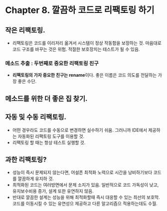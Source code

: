# Chapter 8. 깔끔하 코드로 리팩토링 하기

## 작은 리팩토링.
- 리팩토링은 코드를 이리저리 옮겨서 시스템이 정상 작동함을 보장하는 것. 마음대로 코드 구조를 바꾸는 것은 위험. 적절한 보호장치는 테스트가 될 수 있음.

### 메소드 추출 : 두번째로 중요한 리팩토링 친구
- **리팩토링의 가자 중요한 친구는 rename**이다. 좋은 이름은 코드 의도를 전달하는 가장 좋은 수단.


## 메소드를 위한 더 좋은 집 찾기.
## 자동 및 수동 리팩토링. 
- 어떤 경우라도 코드를 수동으로 변경하면 실수하기 쉬움. 그러니까 IDE에서 제공하는 자동화된 리팩토링 도구를 이용할 것. 
- 리팩토링 할 때는 항상 테스트 실행할 것.

## 과한 리팩토링?
- 성능이 즉시 문제되지 않는다면, 어설픈 최적화 노력으로 시간을 낭비하기보다 코드를 깔끔하게 유지하 것.
- 최적화된 코드는 여러방면에서 문제 소지가 있음. 일반적으로 코드 가독성이 낮고, 유지보수비용 증가, 설계 또한 유연하지 않음.
- 반대로 깔끔한 설계는 성능을 위해 최적화할때 즉시 대응할 수 있는 최선의 보호막. 코드를 이동시킬 수 있는 유연성으 제공하고 다른 알고리즘으 적용하는데도 수월.




